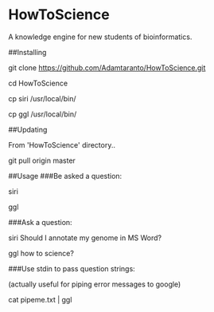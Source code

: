# HowToScience
A knowledge engine for new students of bioinformatics.

##Installing

git clone https://github.com/Adamtaranto/HowToScience.git

cd HowToScience

cp siri /usr/local/bin/

cp ggl /usr/local/bin/

##Updating

From 'HowToScience' directory..

git pull origin master

##Usage 
###Be asked a question:

siri

ggl

###Ask a question:

siri Should I annotate my genome in MS Word?

ggl how to science?

###Use stdin to pass question strings:

(actually useful for piping error messages to google)

cat pipeme.txt | ggl

